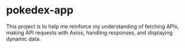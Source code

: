 # pokedex-app

This project is to help me reinforce my understanding of fetching APIs, making API requests with Axios, handling responses, and displaying dynamic data.
